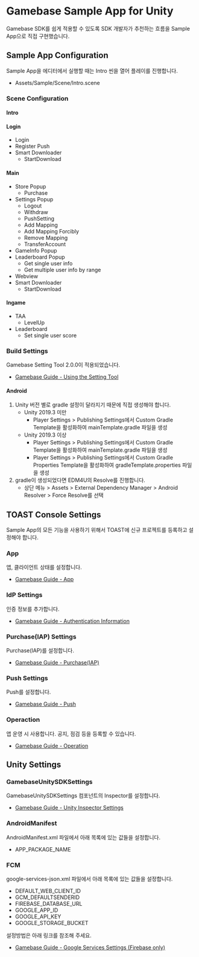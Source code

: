 # Gamebase Sample App for Unity

Gamebase SDK를 쉽게 적용할 수 있도록 SDK 개발자가 추천하는 흐름을 Sample App으로 직접 구현했습니다.

## Sample App Configuration

Sample App을 에디터에서 실행할 때는 Intro 씬을 열어 플레이를 진행합니다.

* Assets/Sample/Scene/Intro.scene

### Scene Configuration

#### Intro

#### Login
* Login
* Register Push
* Smart Downloader
    * StartDownload 

#### Main
* Store Popup
    * Purchase
* Settings Popup
    * Logout
    * Withdraw
    * PushSetting
    * Add Mapping
    * Add Mapping Forcibly
    * Remove Mapping
    * TransferAccount
* GameInfo Popup
* Leaderboard Popup
    * Get single user info
    * Get multiple user info by range
* Webview
* Smart Downloader
    * StartDownload

#### Ingame

* TAA
    * LevelUp
* Leaderboard
    * Set single user score

### Build Settings

Gamebase Setting Tool 2.0.0이 적용되었습니다.

* [Gamebase Guide - Using the Setting Tool](https://docs.toast.com/ko/Game/Gamebase/ko/unity-started/#using-the-setting-tool)

#### Android

1. Unity 버전 별로 gradle 설정이 달라지기 때문에 직접 생성해야 합니다.
    * Unity 2019.3 미만
        * Player Settings > Publishing Settings에서 Custom Gradle Template을 활성화하여 mainTemplate.gradle 파일을 생성
    * Unity 2019.3 이상
        * Player Settings > Publishing Settings에서 Custom Gradle Template을 활성화하여 mainTemplate.gradle 파일을 생성        
        * Player Settings > Publishing Settings에서 Custom Gradle Properties Template을 활성화하여 gradleTemplate.properties 파일을 생성
2. gradle이 생성되었다면 EDM4U의 Resolve를 진행합니다.
    * 상단 메뉴 > Assets > External Dependency Manager > Android Resolver > Force Resolve를 선택

## TOAST Console Settings

Sample App의 모든 기능을 사용하기 위해서 TOAST에 신규 프로젝트를 등록하고 설정해야 합니다.

### App

앱, 클라이언트 상태를 설정합니다.

* [Gamebase Guide - App](http://docs.toast.com/ko/Game/Gamebase/ko/oper-app/)

### IdP Settings

인증 정보를 추가합니다.

* [Gamebase Guide - Authentication Information](http://docs.toast.com/ko/Game/Gamebase/ko/oper-app/#authentication-information)

### Purchase(IAP) Settings

Purchase(IAP)를 설정합니다.

* [Gamebase Guide - Purchase(IAP)](http://docs.toast.com/ko/Game/Gamebase/ko/oper-purchase/)

### Push Settings

Push를 설정합니다.

* [Gamebase Guide - Push](http://docs.toast.com/ko/Game/Gamebase/ko/oper-push/)

### Operaction

앱 운영 시 사용합니다. 공지, 점검 등을 등록할 수 있습니다.

* [Gamebase Guide - Operation](http://docs.toast.com/ko/Game/Gamebase/ko/oper-operation/)


## Unity Settings

### GamebaseUnitySDKSettings

GamebaseUnitySDKSettings 컴포넌트의 Inspector를 설정합니다.

* [Gamebase Guide - Unity Inspector Settings](http://docs.toast.com/ko/Game/Gamebase/ko/unity-initialization/#inspector-settings)

### AndroidManifest
AndroidManifest.xml 파일에서 아래 목록에 있는 값들을 설정합니다.

* APP_PACKAGE_NAME

### FCM
google-services-json.xml 파일에서 아래 목록에 있는 값들을 설정합니다.

* DEFAULT_WEB_CLIENT_ID
* GCM_DEFAULTSENDERID
* FIREBASE_DATABASE_URL
* GOOGLE_APP_ID
* GOOGLE_API_KEY
* GOOGLE_STORAGE_BUCKET

설정방법은 아래 링크를 참조해 주세요.

* [Gamebase Guide - Google Services Settings (Firebase only)](http://docs.toast.com/ko/Game/Gamebase/ko/aos-push/#google-services-settings-firebase-only)
